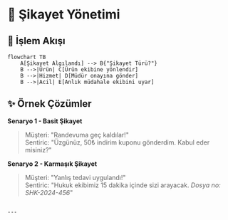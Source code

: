 # 📢 Şikayet Yönetimi

## 🔄 İşlem Akışı
```mermaid
flowchart TB
    A[Şikayet Algılandı] --> B{"Şikayet Türü?"}
    B -->|Ürün| C[Ürün ekibine yönlendir]
    B -->|Hizmet| D[Müdür onayına gönder]
    B -->|Acil| E[Anlık müdahale ekibini uyar]
```

## ✨ Örnek Çözümler
**Senaryo 1 - Basit Şikayet**  
> Müşteri: "Randevuma geç kaldılar!"  
> Sentiric: "Üzgünüz, 50₺ indirim kuponu gönderdim. Kabul eder misiniz?"  

**Senaryo 2 - Karmaşık Şikayet**  
> Müşteri: "Yanlış tedavi uygulandı!"  
> Sentiric: "Hukuk ekibimiz 15 dakika içinde sizi arayacak. *Dosya no: SHK-2024-456*"
```

---